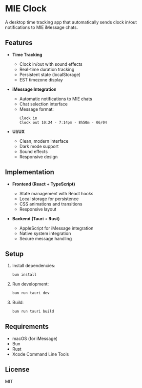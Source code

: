 # MIE Clock

A desktop time tracking app that automatically sends clock in/out notifications to MIE iMessage chats.

## Features

- **Time Tracking**

  - Clock in/out with sound effects
  - Real-time duration tracking
  - Persistent state (localStorage)
  - EST timezone display

- **iMessage Integration**

  - Automatic notifications to MIE chats
  - Chat selection interface
  - Message format:
    ```
    Clock in
    Clock out 10:24 - 7:14pm - 8h50m - 06/04
    ```

- **UI/UX**
  - Clean, modern interface
  - Dark mode support
  - Sound effects
  - Responsive design

## Implementation

- **Frontend (React + TypeScript)**

  - State management with React hooks
  - Local storage for persistence
  - CSS animations and transitions
  - Responsive layout

- **Backend (Tauri + Rust)**
  - AppleScript for iMessage integration
  - Native system integration
  - Secure message handling

## Setup

1. Install dependencies:

   ```bash
   bun install
   ```

2. Run development:

   ```bash
   bun run tauri dev
   ```

3. Build:
   ```bash
   bun run tauri build
   ```

## Requirements

- macOS (for iMessage)
- Bun
- Rust
- Xcode Command Line Tools

## License

MIT
